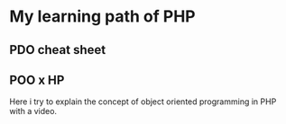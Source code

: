 # My learning path of PHP
## PDO cheat sheet
## POO x HP
Here i try to explain the concept of object oriented programming in PHP with a video.

